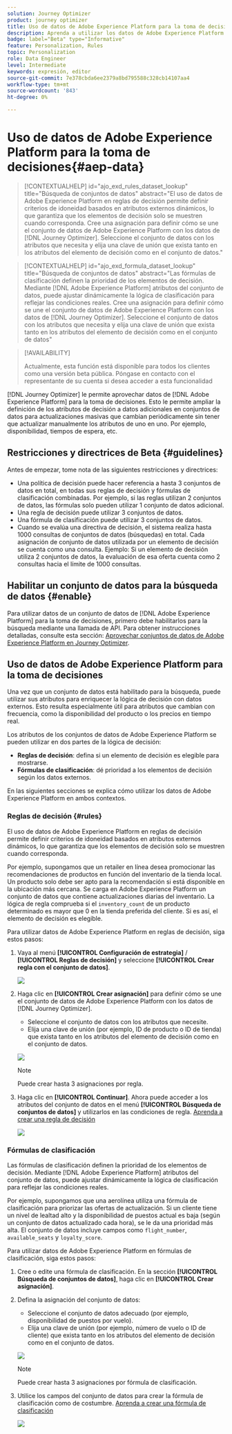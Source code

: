 ```yaml
---
solution: Journey Optimizer
product: journey optimizer
title: Uso de datos de Adobe Experience Platform para la toma de decisiones (Beta)
description: Aprenda a utilizar los datos de Adobe Experience Platform para la toma de decisiones.
badge: label="Beta" type="Informative"
feature: Personalization, Rules
topic: Personalization
role: Data Engineer
level: Intermediate
keywords: expresión, editor
source-git-commit: 7e378cbda6ee2379a8bd795588c328cb14107aa4
workflow-type: tm+mt
source-wordcount: '843'
ht-degree: 0%

---
```


# Uso de datos de Adobe Experience Platform para la toma de decisiones{#aep-data}

>[!CONTEXTUALHELP]
>id="ajo_exd_rules_dataset_lookup"
>title="Búsqueda de conjuntos de datos"
>abstract="El uso de datos de Adobe Experience Platform en reglas de decisión permite definir criterios de idoneidad basados en atributos externos dinámicos, lo que garantiza que los elementos de decisión solo se muestren cuando corresponda. Cree una asignación para definir cómo se une el conjunto de datos de Adobe Experience Platform con los datos de [!DNL Journey Optimizer]. Seleccione el conjunto de datos con los atributos que necesita y elija una clave de unión que exista tanto en los atributos del elemento de decisión como en el conjunto de datos."

>[!CONTEXTUALHELP]
>id="ajo_exd_formula_dataset_lookup"
>title="Búsqueda de conjuntos de datos"
>abstract="Las fórmulas de clasificación definen la prioridad de los elementos de decisión. Mediante [!DNL Adobe Experience Platform] atributos del conjunto de datos, puede ajustar dinámicamente la lógica de clasificación para reflejar las condiciones reales. Cree una asignación para definir cómo se une el conjunto de datos de Adobe Experience Platform con los datos de [!DNL Journey Optimizer]. Seleccione el conjunto de datos con los atributos que necesita y elija una clave de unión que exista tanto en los atributos del elemento de decisión como en el conjunto de datos"

>[!AVAILABILITY]
>
>Actualmente, esta función está disponible para todos los clientes como una versión beta pública. Póngase en contacto con el representante de su cuenta si desea acceder a esta funcionalidad

[!DNL Journey Optimizer] le permite aprovechar datos de [!DNL Adobe Experience Platform] para la toma de decisiones. Esto le permite ampliar la definición de los atributos de decisión a datos adicionales en conjuntos de datos para actualizaciones masivas que cambian periódicamente sin tener que actualizar manualmente los atributos de uno en uno. Por ejemplo, disponibilidad, tiempos de espera, etc.

## Restricciones y directrices de Beta {#guidelines}

Antes de empezar, tome nota de las siguientes restricciones y directrices:

* Una política de decisión puede hacer referencia a hasta 3 conjuntos de datos en total, en todas sus reglas de decisión y fórmulas de clasificación combinadas. Por ejemplo, si las reglas utilizan 2 conjuntos de datos, las fórmulas solo pueden utilizar 1 conjunto de datos adicional.
* Una regla de decisión puede utilizar 3 conjuntos de datos.
* Una fórmula de clasificación puede utilizar 3 conjuntos de datos.
* Cuando se evalúa una directiva de decisión, el sistema realiza hasta 1000 consultas de conjuntos de datos (búsquedas) en total. Cada asignación de conjunto de datos utilizada por un elemento de decisión se cuenta como una consulta. Ejemplo: Si un elemento de decisión utiliza 2 conjuntos de datos, la evaluación de esa oferta cuenta como 2 consultas hacia el límite de 1000 consultas.

## Habilitar un conjunto de datos para la búsqueda de datos {#enable}

Para utilizar datos de un conjunto de datos de [!DNL Adobe Experience Platform] para la toma de decisiones, primero debe habilitarlos para la búsqueda mediante una llamada de API. Para obtener instrucciones detalladas, consulte esta sección: [Aprovechar conjuntos de datos de Adobe Experience Platform en Journey Optimizer](../data/lookup-aep-data.md).

## Uso de datos de Adobe Experience Platform para la toma de decisiones

Una vez que un conjunto de datos está habilitado para la búsqueda, puede utilizar sus atributos para enriquecer la lógica de decisión con datos externos. Esto resulta especialmente útil para atributos que cambian con frecuencia, como la disponibilidad del producto o los precios en tiempo real.

Los atributos de los conjuntos de datos de Adobe Experience Platform se pueden utilizar en dos partes de la lógica de decisión:

* **Reglas de decisión**: defina si un elemento de decisión es elegible para mostrarse.
* **Fórmulas de clasificación**: dé prioridad a los elementos de decisión según los datos externos.

En las siguientes secciones se explica cómo utilizar los datos de Adobe Experience Platform en ambos contextos.

### Reglas de decisión {#rules}

El uso de datos de Adobe Experience Platform en reglas de decisión permite definir criterios de idoneidad basados en atributos externos dinámicos, lo que garantiza que los elementos de decisión solo se muestren cuando corresponda.

Por ejemplo, supongamos que un retailer en línea desea promocionar las recomendaciones de productos en función del inventario de la tienda local. Un producto solo debe ser apto para la recomendación si está disponible en la ubicación más cercana. Se carga en Adobe Experience Platform un conjunto de datos que contiene actualizaciones diarias del inventario. La lógica de regla comprueba si el `inventory_count` de un producto determinado es mayor que 0 en la tienda preferida del cliente. Si es así, el elemento de decisión es elegible.

Para utilizar datos de Adobe Experience Platform en reglas de decisión, siga estos pasos:

1. Vaya al menú **[!UICONTROL Configuración de estrategia]** / **[!UICONTROL Reglas de decisión]** y seleccione **[!UICONTROL Crear regla con el conjunto de datos]**.

   ![](assets/exd-lookup-rule.png)

1. Haga clic en **[!UICONTROL Crear asignación]** para definir cómo se une el conjunto de datos de Adobe Experience Platform con los datos de [!DNL Journey Optimizer].

   * Seleccione el conjunto de datos con los atributos que necesite.
   * Elija una clave de unión (por ejemplo, ID de producto o ID de tienda) que exista tanto en los atributos del elemento de decisión como en el conjunto de datos.

   ![](assets/exd-lookup-mapping.png)

   >[!NOTE]
   >
   >Puede crear hasta 3 asignaciones por regla.

1. Haga clic en **[!UICONTROL Continuar]**. Ahora puede acceder a los atributos del conjunto de datos en el menú **[!UICONTROL Búsqueda de conjuntos de datos]** y utilizarlos en las condiciones de regla. [Aprenda a crear una regla de decisión](../experience-decisioning/rules.md#create)

   ![](assets/exd-lookup-menu.png)

### Fórmulas de clasificación

Las fórmulas de clasificación definen la prioridad de los elementos de decisión. Mediante [!DNL Adobe Experience Platform] atributos del conjunto de datos, puede ajustar dinámicamente la lógica de clasificación para reflejar las condiciones reales.

Por ejemplo, supongamos que una aerolínea utiliza una fórmula de clasificación para priorizar las ofertas de actualización. Si un cliente tiene un nivel de lealtad alto y la disponibilidad de puestos actual es baja (según un conjunto de datos actualizado cada hora), se le da una prioridad más alta. El conjunto de datos incluye campos como `flight_number`, `available_seats` y `loyalty_score`.

Para utilizar datos de Adobe Experience Platform en fórmulas de clasificación, siga estos pasos:

1. Cree o edite una fórmula de clasificación. En la sección **[!UICONTROL Búsqueda de conjuntos de datos]**, haga clic en **[!UICONTROL Crear asignación]**.

1. Defina la asignación del conjunto de datos:

   * Seleccione el conjunto de datos adecuado (por ejemplo, disponibilidad de puestos por vuelo).
   * Elija una clave de unión (por ejemplo, número de vuelo o ID de cliente) que exista tanto en los atributos del elemento de decisión como en el conjunto de datos.

   ![](assets/exd-lookup-formula-mapping.png)

   >[!NOTE]
   >
   >Puede crear hasta 3 asignaciones por fórmula de clasificación.

1. Utilice los campos del conjunto de datos para crear la fórmula de clasificación como de costumbre. [Aprenda a crear una fórmula de clasificación](../experience-decisioning/exd-ranking-formulas.md#create-ranking-formula)

   ![](assets/exd-lookup-formula-criteria.png)
